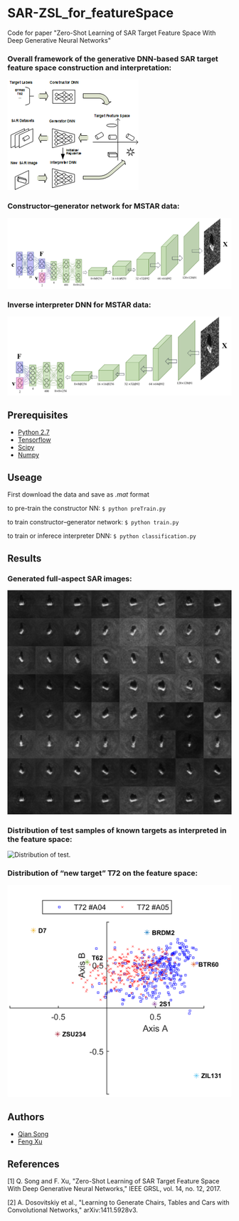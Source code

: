 # SAR-ZSL_for_featureSpace
Code for paper "Zero-Shot Learning of SAR Target Feature Space With  Deep Generative Neural Networks"

### Overall framework of the generative DNN-based SAR target feature space construction and interpretation:
![Overall framework of the generative DNN-based SAR target feature space construction and interpretation.](绘图1.png)

### Constructor–generator network for MSTAR data:
![Constructor–generator network for MSTAR data.](图片1.png)

### Inverse interpreter DNN for MSTAR data:
![Inverse interpreter DNN for MSTAR data.](图片2.png)

## Prerequisites
- [Python 2.7](https://www.python.org/)
- [Tensorflow](https://www.tensorflow.org/)
- [Scipy](http://www.scipy.org/install.html)
- [Numpy](http://www.numpy.org/)

## Useage
First download the data and save as *.mat* format

to pre-train the constructor NN:
`$ python preTrain.py`

to train constructor–generator network:
`$ python train.py`

to train or inferece interpreter DNN:
`$ python classification.py`

## Results
### Generated full-aspect SAR images:
![Generated full-aspect SAR images.](generatedImages.png)

### Distribution of test samples of known targets as interpreted in the feature space:
![Distribution of test.](fig9.png)

### Distribution of “new target” T72 on the feature space:
![Distribution of “new target” T72 on the feature space.](fig.png)

## Authors
- [Qian Song](https://github.com/QianSong-Cherry/)
- [Feng Xu](https://github.com/fudanxu/)

## References
[1] Q. Song and F. Xu, "Zero-Shot Learning of SAR Target Feature Space With  Deep Generative Neural Networks," IEEE GRSL, vol. 14, no. 12, 2017.

[2] A. Dosovitskiy et al., "Learning to Generate Chairs, Tables and Cars with Convolutional Networks," arXiv:1411.5928v3.
